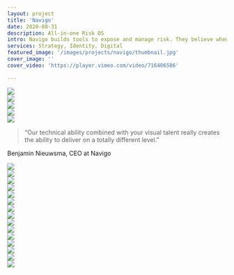```yaml
---
layout: project
title: 'Navigo'
date: 2020-08-31
description: All-in-one Risk OS
intro: Navigo builds tools to expose and manage risk. They believe when people see the danger they face, connect with others, and act in light of it, they’re able to map a better future. We work with Navigo in an ongoing capacity to design their visual identity, digital products, and public-facing website. 
services: Strategy, Identity, Digital
featured_image: '/images/projects/navigo/thumbnail.jpg'
cover_image: ''
cover_video: 'https://player.vimeo.com/video/716406586'

---
```


<div class="span-12 pt1 lg-pt2">
    <img src="{{ '/images/projects/navigo/strategy.jpg' | relative_url }}" />
</div>
<div class="span-12 pt1 lg-pt2">
    <img src="{{ '/images/projects/navigo/proverb.jpg' | relative_url }}" />
</div>

<div class="span-12 sm-span-6 pt1 lg-pt2">
     <img src="{{ '/images/projects/navigo/attributes.jpg' | relative_url }}" />
</div>
<div class="span-12 sm-span-6 sm-start-7 pt1 lg-pt2">
    <img src="{{ '/images/projects/navigo/motif.jpg' | relative_url }}" />
</div>

<div class="span-12 pt1 lg-pt2">
    <img src="{{ '/images/projects/navigo/logo.jpg' | relative_url }}" />
</div>

<div class="span-12 md-span-10 pb6 mb6 mt10">
    <blockquote><span>“</span>Our technical ability combined with your visual talent really creates the ability to deliver on a totally different level.”</blockquote>
    <p>Benjamin Nieuwsma, CEO at Navigo</p>
</div>

<div class="span-12 sm-span-6 pt1 lg-pt2">
     <img src="{{ '/images/projects/navigo/vest.jpg' | relative_url }}" />
</div>
<div class="span-12 sm-span-6 sm-start-7 pt1 lg-pt2">
    <img src="{{ '/images/projects/navigo/spy.jpg' | relative_url }}" />
</div>

<div class="span-12 pt1 lg-pt2">
    <img src="{{ '/images/projects/navigo/color.jpg' | relative_url }}" />
</div>

<div class="span-12 pt1 lg-pt2">
    <img src="{{ '/images/projects/navigo/typography.jpg' | relative_url }}" />
</div>

<div class="span-12 sm-span-6 pt1 lg-pt2">
     <img src="{{ '/images/projects/navigo/photography-1.jpg' | relative_url }}" />
</div>
<div class="span-12 sm-span-6 sm-start-7 pt1 lg-pt2">
    <img src="{{ '/images/projects/navigo/photography-2.jpg' | relative_url }}" />
</div>

<div class="span-12 pt1 lg-pt2">
    <img src="{{ '/images/projects/navigo/iconography.jpg' | relative_url }}" />
</div>

<div class="span-12 pt1 lg-pt2">
    <img src="{{ '/images/projects/navigo/website.jpg' | relative_url }}" />
</div>

<div class="span-12 pt1 lg-pt2">
    <img src="{{ '/images/projects/navigo/mockup.jpg' | relative_url }}" />
</div>

<div class="span-12 sm-span-6 pt1 lg-pt2">
     <img src="{{ '/images/projects/navigo/business-cards.jpg' | relative_url }}" />
</div>
<div class="span-12 sm-span-6 sm-start-7 pt1 lg-pt2">
    <img src="{{ '/images/projects/navigo/tote.jpg' | relative_url }}" />
</div>

<div class="span-12 pt1 lg-pt2">
    <img src="{{ '/images/projects/navigo/flags.jpg' | relative_url }}" />
</div>

<div class="span-12 pt1 lg-pt2">
    <img src="{{ '/images/projects/navigo/chat.jpg' | relative_url }}" />
</div>

<div class="span-12 pt1 lg-pt2">
    <img src="{{ '/images/projects/navigo/explore-countries.jpg' | relative_url }}" />
</div>

<div class="span-12 pt1 lg-pt2">
    <img src="{{ '/images/projects/navigo/country-impacts.jpg' | relative_url }}" />
</div>